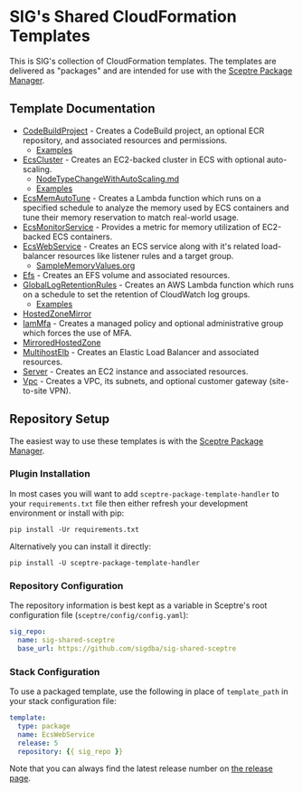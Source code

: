 # SIG's Shared CloudFormation Templates

This is SIG's collection of CloudFormation templates. The templates are
delivered as "packages" and are intended for use with the 
[Sceptre Package Manager](https://github.com/sigdba/sceptre_package_template_handler).

## Template Documentation
- [CodeBuildProject](templates/CodeBuildProject/readme.md) - Creates a CodeBuild project, an optional ECR repository, and associated resources and permissions.
  - [Examples](templates/CodeBuildProject/examples)
- [EcsCluster](templates/EcsCluster/readme.md) - Creates an EC2-backed cluster in ECS with optional auto-scaling.
  - [NodeTypeChangeWithAutoScaling.md](templates/EcsCluster/doc/NodeTypeChangeWithAutoScaling.md)
  - [Examples](templates/EcsCluster/examples)
- [EcsMemAutoTune](templates/EcsMemAutoTune/readme.md) - Creates a Lambda function which runs on a specified schedule to analyze the memory used by ECS containers and tune their memory reservation to match real-world usage.
- [EcsMonitorService](templates/EcsMonitorService/readme.md) - Provides a metric for memory utilization of EC2-backed ECS containers.
- [EcsWebService](templates/EcsWebService/readme.md) - Creates an ECS service along with it's related load-balancer resources like listener rules and a target group.
  - [SampleMemoryValues.org](templates/EcsWebService/doc/SampleMemoryValues.org)
- [Efs](templates/Efs/readme.md) - Creates an EFS volume and associated resources.
- [GlobalLogRetentionRules](templates/GlobalLogRetentionRules/readme.md) - Creates an AWS Lambda function which runs on a schedule to set the retention of CloudWatch log groups.
  - [Examples](templates/GlobalLogRetentionRules/examples)
- [HostedZoneMirror](templates/HostedZoneMirror/readme.md)
- [IamMfa](templates/IamMfa/readme.md) - Creates a managed policy and optional administrative group which forces the use of MFA.
- [MirroredHostedZone](templates/MirroredHostedZone/readme.md)
- [MultihostElb](templates/MultihostElb/readme.md) - Creates an Elastic Load Balancer and associated resources.
- [Server](templates/Server/readme.md) - Creates an EC2 instance and associated resources.
- [Vpc](templates/Vpc/readme.md) - Creates a VPC, its subnets, and optional customer gateway (site-to-site VPN).

## Repository Setup

The easiest way to use these templates is with the [Sceptre Package
Manager](https://github.com/sigdba/sceptre_package_template_handler).

### Plugin Installation

In most cases you will want to add `sceptre-package-template-handler` to your
`requirements.txt` file then either refresh your development environment or
install with pip:

```
pip install -Ur requirements.txt
```

Alternatively you can install it directly:

```
pip install -U sceptre-package-template-handler
```

### Repository Configuration

The repository information is best kept as a variable in Sceptre's root
configuration file (`sceptre/config/config.yaml`):

``` yaml
sig_repo:
  name: sig-shared-sceptre
  base_url: https://github.com/sigdba/sig-shared-sceptre
```

### Stack Configuration

To use a packaged template, use the following in place of `template_path` in
your stack configuration file:

``` yaml
template:
  type: package
  name: EcsWebService
  release: 5
  repository: {{ sig_repo }}
```

Note that you can always find the latest release number on [the release page](https://github.com/sigdba/sig-shared-sceptre/releases).
